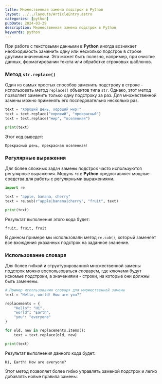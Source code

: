 ```yaml
---
title: Множественная замена подстрок в Python
layout: ../../layouts/ArticleEntry.astro
categories: [python]
pubDate: 2024-03-29
description: Множественная замена подстрок в Python
keywords: python
---
```


При работе с текстовыми данными в **Python** иногда возникает необходимость заменить одну или несколько подстрок в строке другими значениями. Это может быть полезно, например, при очистке данных, форматировании текста или обработке строковых шаблонов. 

### Метод `str.replace()`

Один из самых простых способов заменить подстроку в строке - использовать метод `replace()` объектов типа `str`. Однако, этот метод позволяет заменить только одну подстроку за раз. Для множественной замены можно применять его последовательно несколько раз.

```python
text = "Хороший день, хороший мир!"
text = text.replace("хороший", "прекрасный")
text = text.replace("мир", "вселенная")

print(text)
```

Этот код выведет:

```
Прекрасный день, прекрасная вселенная!
```

### Регулярные выражения

Для более сложных задач замены подстрок часто используются регулярные выражения. Модуль `re` в **Python** предоставляет мощные средства для работы с регулярными выражениями.

```python
import re

text = "apple, banana, cherry"
text = re.sub(r"apple|banana|cherry", "fruit", text)

print(text)
```

Результат выполнения этого кода будет:

```
fruit, fruit, fruit
```

В данном примере мы использовали метод `re.sub()`, который заменяет все вхождения указанных подстрок на заданное значение.

### Использование словаря

Для более гибкой и структурированной множественной замены подстрок можно воспользоваться словарем, где ключами будут искомые подстроки, а значениями - строки, на которые они должны быть заменены.

```python
# Пример использования словаря для множественной замены
text = "Hello, world! How are you?"

replacements = {
    "Hello": "Hi",
    "world": "Earth",
    "you": "everyone"
}

for old, new in replacements.items():
    text = text.replace(old, new)

print(text)
```

Результат выполнения данного кода будет:

```
Hi, Earth! How are everyone?
```

Этот метод позволяет более гибко управлять заменой подстрок и легко добавлять новые правила замены.